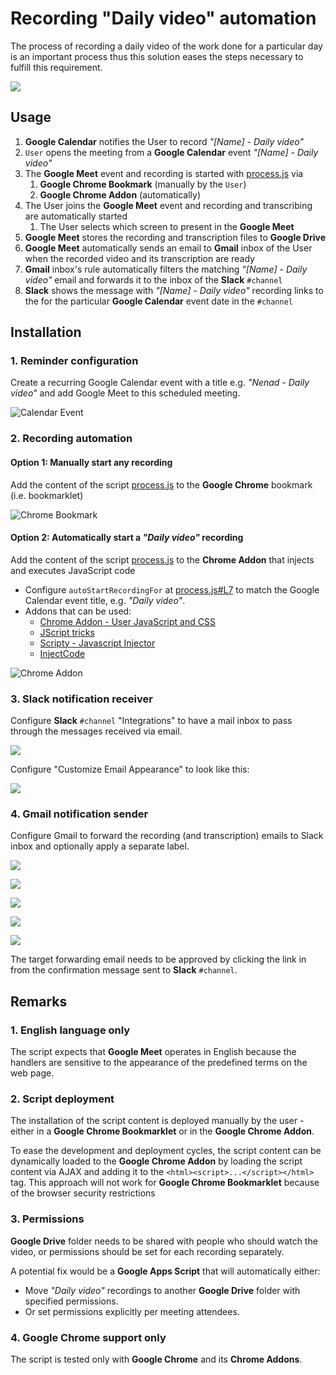 # Recording "Daily video" automation
The process of recording a daily video of the work done for a particular day is an important process thus this solution eases the steps necessary to fulfill this requirement.

![](img/google-meet-auto-recording.png)

## Usage
1. **Google Calendar** notifies the User to record *"[Name] - Daily video"*
1. `User` opens the meeting from a **Google Calendar** event *"[Name] - Daily video"*
1. The **Google Meet** event and recording is started with [process.js](https://github.com/troxohq/google-meet-auto-recording/blob/main/process.js) via
    1. **Google Chrome Bookmark** (manually by the `User`)
    1. **Google Chrome Addon** (automatically)
1. The User joins the **Google Meet** event and recording and transcribing are automatically started
   1. The User selects which screen to present in the **Google Meet**
2. **Google Meet** stores the recording and transcription files to **Google Drive**
3. **Google Meet** automatically sends an email to **Gmail** inbox of the User when the recorded video and its transcription are ready
4. **Gmail** inbox's rule automatically filters the matching *"[Name] - Daily video"* email and forwards it to the inbox of the **Slack**
 `#channel`
1. **Slack** shows the message with *"[Name] - Daily video"* recording links to the for the particular **Google Calendar** event date in the `#channel`

## Installation

### 1. Reminder configuration
Create a recurring Google Calendar event with a title e.g. *"Nenad - Daily video"* and add Google Meet to this scheduled meeting.

![Calendar Event](img/calendar-event.png)

### 2. Recording automation

#### Option 1: Manually start any recording
Add the content of the script [process.js](https://github.com/troxohq/google-meet-auto-recording/blob/main/process.js) to the
**Google Chrome** bookmark (i.e. bookmarklet)

![Chrome Bookmark](img/chrome-bookmark.png)

#### Option 2: Automatically start a *"Daily video"* recording
Add the content of the script [process.js](https://github.com/troxohq/google-meet-auto-recording/blob/main/process.js) to the **Chrome Addon** that injects and executes JavaScript code
  * Configure `autoStartRecordingFor` at [process.js#L7](https://github.com/troxohq/google-meet-auto-recording/blob/c79aeac4eaa191543e492fe1dbb7e465e4a0d510/process.js#L7) to match the Google Calendar event title, e.g. *"Daily video"*.
  * Addons that can be used:
     * [Chrome Addon - User JavaScript and CSS](https://chrome.google.com/webstore/detail/user-javascript-and-css/nbhcbdghjpllgmfilhnhkllmkecfmpld)
     * [JScript tricks](https://chrome.google.com/webstore/detail/jscript-tricks/odialddippdmebbfbflcneemfdglimod)
     * [Scripty - Javascript Injector](https://chrome.google.com/webstore/detail/scripty-javascript-inject/milkbiaeapddfnpenedfgbfdacpbcbam)
     * [InjectCode](https://chrome.google.com/webstore/detail/injectcode/flhghpihapijancfhnicbnjifdodohpi)

![Chrome Addon](img/chrome-addon.png)

### 3. Slack notification receiver
Configure **Slack** `#channel` "Integrations" to have a mail inbox to pass through the messages received via email.

![](img/slack-integrations-emails.png)

Configure "Customize  Email Appearance" to look like this:

![](img/slack-channel-message.png)


### 4. Gmail notification sender
Configure Gmail to forward the recording (and transcription) emails to Slack inbox and optionally apply a separate label.

![](img/gmail-filter-source.png)

![](img/gmail-filter-target.png)

![](img/gmail-forwarding-address.png)

![](img/gmail-forwarding-confirmation.png)

![](img/gmail-forwarding-verification.png)


The target forwarding email needs to be approved by clicking the link in from the confirmation message sent to **Slack** `#channel`.

## Remarks
### 1. English language only
The script expects that **Google Meet** operates in English because the handlers are sensitive to the appearance of the predefined terms on the web page.

### 2. Script deployment
The installation of the script content is deployed manually by the user - either in a **Google Chrome Bookmarklet** or in the **Google Chrome Addon**.

To ease the development and deployment cycles, the script content can be dynamically loaded to the **Google Chrome Addon** by loading the script content via AJAX and adding it to the `<html><script>...</script></html>` tag. This approach will not work for **Google Chrome Bookmarklet** because of the browser security restrictions

### 3. Permissions
**Google Drive** folder needs to be shared with people who should watch the video, or permissions should be set for each recording separately.

A potential fix would be a **Google Apps Script** that will automatically either:
* Move *"Daily video"* recordings to another **Google Drive** folder with specified permissions.
* Or set permissions explicitly per meeting attendees.

### 4. Google Chrome support only
The script is tested only with **Google Chrome** and its **Chrome Addons**.
